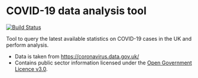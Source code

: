 # COVID-19 data analysis tool

[![Build Status](https://travis-ci.org/harryjmoss/COVIDRover.svg?branch=master)](https://travis-ci.org/harryjmoss/COVIDRover)

Tool to query the latest available statistics on COVID-19 cases in the UK and perform analysis.

- Data is taken from https://coronavirus.data.gov.uk/
- Contains public sector information licensed under the [Open Government Licence v3.0](https://www.nationalarchives.gov.uk/doc/open-government-licence/version/3/).